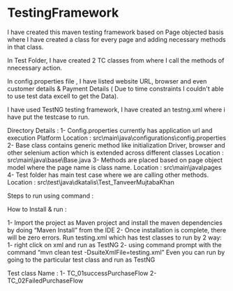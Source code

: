 # TestingFramework

I have created this maven testing framework based on Page objected basis where I have created a class for every page and adding necessary methods in that class.

In Test Folder, I have created 2 TC classes from where I call the methods of nnecessary action.

In config.properties file , I have listed website URL, browser and even customer details & Payment Details ( Due to time constraints I couldn't able to use test data excell to get the Data).

I have used TestNG testing framework, I have created an testng.xml where i have put the testcase to run.

Directory Details :
1- Config.properties currently has application url and execution Platform
Location : src\main\java\configurations\config.properties
2- Base class contains generic method like initialization Driver, browser and
other selenium action which is extended across different classes
Location : src\main\java\base\Base.java
3- Methods are placed based on page object model where the page name is
class name.
Location : src\main\java\pages
4- Test folder has main test case where we are calling other methods.
Location : src\test\java\dkatalis\Test_TanveerMujtabaKhan

Steps to run using command :

How to Install &amp; run :

1- Import the project as Maven project and install the maven dependencies by
doing “Maven Install” from the IDE
2- Once installation is complete, there will be zero errors.
Run testing.xml which has test classes to run by 2 way:
1- right click on xml and run as TestNG
2- using command prompt with the command “mvn clean test -DsuiteXmlFile=testing.xml”
Even you can run by going to the particular test class and run as TestNG

Test class Name :
1- TC_01successPurchaseFlow
2- TC_02FailedPurchaseFlow


